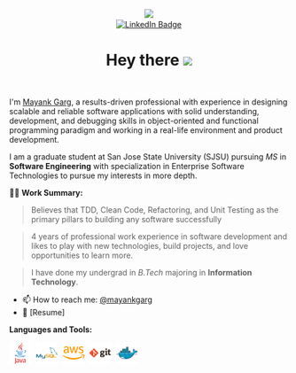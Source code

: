 <div id="header" align="center">
  <img src="https://media.giphy.com/media/dWesBcTLavkZuG35MI/giphy.gif" width="200"/>
</div>

<div id="badges" align="center">
  <a href="https://www.linkedin.com/in/mayankgarg23/">
    <img src="https://img.shields.io/badge/LinkedIn-blue?style=for-the-badge&logo=linkedin&logoColor=white" alt="LinkedIn Badge"/>
  </a>
</div>

<h1 align="center">
  Hey there <img src="https://media.giphy.com/media/hvRJCLFzcasrR4ia7z/giphy.gif" width="25px">
</h1>

<br />

I'm [Mayank Garg](https://www.linkedin.com/in/mayankgarg23), a results-driven professional with experience in designing scalable and reliable software applications with solid understanding, development, and debugging skills in object-oriented and functional programming paradigm and working in a real-life environment and product development.

I am a graduate student at San Jose State University (SJSU) pursuing *MS* in **Software Engineering** with specialization in Enterprise Software Technologies to pursue my interests in more depth.

👨‍💻 **Work Summary:**  
>Believes that TDD, Clean Code, Refactoring, and Unit Testing as the primary pillars to building any software successfully

>4 years of professional work experience in software development and likes to play with new technologies, build projects, and love opportunities to learn more.

>I have done my undergrad in *B.Tech* majoring in **Information Technology**.
  
- 📫 How to reach me: [@mayankgarg](mailto:mayankgarg.jpr@gmail.com)
- 📝 [Resume]

**Languages and Tools:**  

<div>
  <img src="https://github.com/devicons/devicon/blob/master/icons/java/java-original-wordmark.svg" title="Java" alt="Java" width="40" height="40"/>&nbsp;
  <img src="https://github.com/devicons/devicon/blob/master/icons/mysql/mysql-original-wordmark.svg" title="MySQL"  alt="MySQL" width="40" height="40"/>&nbsp;
  <img src="https://github.com/devicons/devicon/blob/master/icons/amazonwebservices/amazonwebservices-plain-wordmark.svg" title="AWS" alt="AWS" width="40" height="40"/>&nbsp;
  <img src="https://github.com/devicons/devicon/blob/master/icons/git/git-original-wordmark.svg" title="Git" **alt="Git" width="40" height="40"/>&nbsp;
  <img src="https://github.com/devicons/devicon/blob/master/icons/docker/docker-original.svg" title="Docker" **alt="Docker" width="40" height="40/>&nbsp;
  <img src="https://github.com/devicons/devicon/blob/master/icons/docker/flask-original.svg" title="Flask" **alt="Flask" width="40" height="40/>&nbsp;       <img src="https://github.com/devicons/devicon/blob/master/icons/docker/grafana-original.svg" title="Grafana" **alt="Grafana" width="40" height="40/>&nbsp;           
  <img src="https://github.com/devicons/devicon/blob/master/icons/docker/kubernetes-plain.svg" title="Kubernetes" **alt="Kubernetes" width="40" height="40/>&nbsp;       
  <img src="https://github.com/devicons/devicon/blob/master/icons/docker/scala-original.svg" title="Scala" **alt="Scala" width="40" height="40/>&nbsp;
  <img src="https://github.com/devicons/devicon/blob/master/icons/docker/apachekafka-original.svg" title="Kafka" **alt="Kafka" width="40" height="40/>&nbsp;       
  <img src="https://github.com/devicons/devicon/blob/master/icons/docker/python-original.svg" title="Python" **alt="Python" width="40" height="40/>&nbsp;     <img src="https://github.com/devicons/devicon/blob/master/icons/docker/prometheus-original.svg" title="Prometheus" **alt="Prometheus" width="40" height="40/>&nbsp;                                                                                                                   
</div>

📈 My GitHub Stats

<p>
  <img src="https://github-readme-stats.vercel.app/api?username=mayankgarg23&show_icons=true&theme=gotham" alt="mayankgarg23" />
</p>
